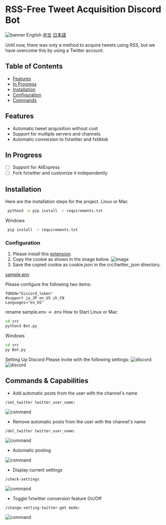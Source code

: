 
# RSS-Free Tweet Acquisition Discord Bot
![banner](./img/Twitter.jpg)
English [中文](README_zh.md) [日本語](README_ja.md) 

Until now, there was only a method to acquire tweets using RSS, but we have overcome this by using a Twitter account.
## Table of Contents
- [Features](#features)
- [In Progress](#in-progress)
- [Installation](#installation)
- [Configuration](#configuration)
- [Commands](#commands)

## Features

- Automatic tweet acquisition without cost
- Support for multiple servers and channels
- Automatic conversion to fxtwitter and fxtiktok

## In Progress

 - [ ] Support for AliExpress
 - [ ] Fork fxtwitter and customize it independently

## Installation

Here are the installation steps for the project.
Linux or Mac
```bash
 python3 -m pip install -r requirements.txt
```
Windows
```bash
 pip install -r requirements.txt
```
### Configuration
1. Please install this [extension](https://chromewebstore.google.com/detail/cookie-editor/hlkenndednhfkekhgcdicdfddnkalmdm).
2. Copy the cookie as shown in the image below.
![image](./img/cookie.png)
3. Save the copied cookie as cookie.json in the crc/twitter_json directory.

[sample.env](./src/sample.env)

Please configure the following two items:
```dotenv
TOKEN="Discord_token"
#support ja_JP en_US zh_CN
Languages="en_US"
```
rename
sample.env -> .env
How to Start
Linux or Mac
```bash
cd src 
python3 Bot.py
```
Windows
```bash
cd src
py Bot.py
```
Setting Up Discord
Please invite with the following settings:
![discord](./img/Setup_2.png)
![discord](./img/Setup_3.png)

## Commands & Capabilities
- Add automatic posts from the user with the channel's name

```
/set_twitter twitter_user_name:
```

![command](img/set_command.png)
- Remove automatic posts from the user with the channel's name
```
/del_twitter twitter_user_name:
```
![command](img/del_command.png)

- Automatic posting

![command](img/auto_say.png)

- Display current settings
```
/check-settings 
```
![command](img/check_command.png)

- Toggle fxtwitter conversion feature On/Off
```
/change-setting-twitter-get mode:
```
![command](img/command_1.png)
